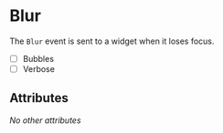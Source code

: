 # Blur

The `Blur` event is sent to a widget when it loses focus.

- [ ] Bubbles
- [ ] Verbose

## Attributes

_No other attributes_
